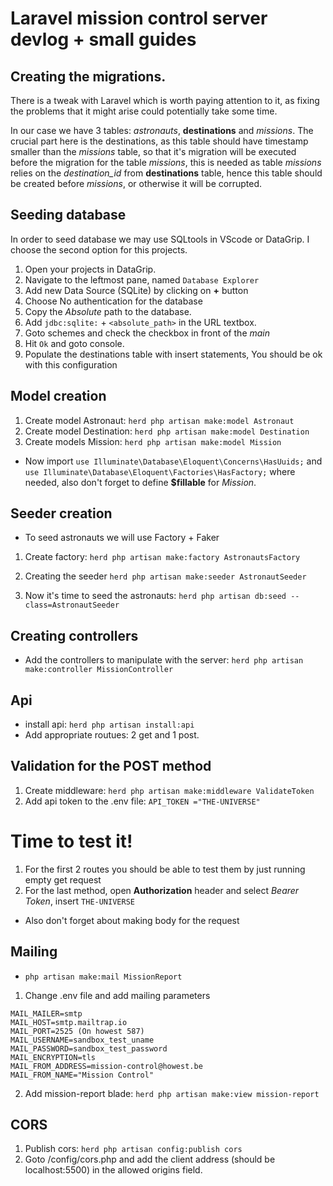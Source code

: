 # Laravel mission control server devlog + small guides


## Creating the migrations.

There is a tweak with Laravel which is worth paying attention to it, as fixing the problems that it might arise could potentially take some time.

In our case we have 3 tables: *astronauts*, **destinations** and *missions*. The crucial part here is the destinations, as this table should have timestamp smaller than the *missions* table, so that it's migration will be executed before the migration for the table *missions*, this is needed as table *missions* relies on the *destination_id* from **destinations** table, hence this table should be created before *missions*, or otherwise it will be corrupted.

## Seeding database

In order to seed database we may use SQLtools in VScode or DataGrip.
I choose the second option for this projects.

1. Open your projects in DataGrip.
2. Navigate to the leftmost pane, named `Database Explorer`
3. Add new Data Source (SQLite) by clicking on **+** button
4. Choose No authentication for the database
5. Copy the *Absolute* path to the database.
6. Add `jdbc:sqlite:` + `<absolute_path>` in the URL textbox.
7. Goto schemes and check the checkbox in front of the *main*
8. Hit `Ok` and goto console.
9. Populate the destinations table with insert statements, You should be ok with this configuration

## Model creation
1. Create model Astronaut: `herd php artisan make:model Astronaut`
2. Create model Destination: `herd php artisan make:model Destination`
3. Create models Mission: `herd php artisan make:model Mission`

- Now import `use Illuminate\Database\Eloquent\Concerns\HasUuids;` and `use Illuminate\Database\Eloquent\Factories\HasFactory;` where needed, also don't forget to define **$fillable** for *Mission*.

## Seeder creation
- To seed astronauts we will use Factory + Faker
1. Create factory: `herd php artisan make:factory AstronautsFactory`
2. Creating the seeder `herd php artisan make:seeder AstronautSeeder`

3. Now it's time to seed the astronauts: `herd php artisan db:seed --class=AstronautSeeder`

## Creating controllers
- Add the controllers to manipulate with the server: `herd php artisan make:controller MissionController`

## Api
- install api: `herd php artisan install:api`
- Add appropriate routues: 2 get and 1 post.

## Validation for the POST method
1. Create middleware: `herd php artisan make:middleware ValidateToken`
2. Add api token to the .env file: `API_TOKEN ="THE-UNIVERSE"`

# Time to test it!
1. For the first 2 routes you should be able to test them by just running empty get request
2. For the last method, open **Authorization** header and select *Bearer Token*, insert `THE-UNIVERSE`
- Also don't forget about making body for the request

## Mailing
- `php artisan make:mail MissionReport`
1. Change .env file and add mailing parameters
```
MAIL_MAILER=smtp
MAIL_HOST=smtp.mailtrap.io
MAIL_PORT=2525 (On howest 587)
MAIL_USERNAME=sandbox_test_uname
MAIL_PASSWORD=sandbox_test_password
MAIL_ENCRYPTION=tls
MAIL_FROM_ADDRESS=mission-control@howest.be
MAIL_FROM_NAME="Mission Control"
```
2. Add mission-report blade: `herd php artisan make:view mission-report`

## CORS
1. Publish cors: `herd php artisan config:publish cors`
2. Goto /config/cors.php and add the client address (should be localhost:5500) in the allowed origins field.